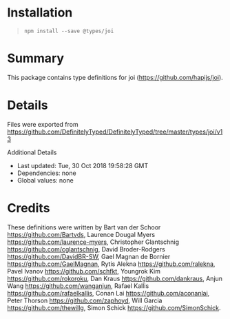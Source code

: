 # Installation
> `npm install --save @types/joi`

# Summary
This package contains type definitions for joi (https://github.com/hapijs/joi).

# Details
Files were exported from https://github.com/DefinitelyTyped/DefinitelyTyped/tree/master/types/joi/v13

Additional Details
 * Last updated: Tue, 30 Oct 2018 19:58:28 GMT
 * Dependencies: none
 * Global values: none

# Credits
These definitions were written by Bart van der Schoor <https://github.com/Bartvds>, Laurence Dougal Myers <https://github.com/laurence-myers>, Christopher Glantschnig <https://github.com/cglantschnig>, David Broder-Rodgers <https://github.com/DavidBR-SW>, Gael Magnan de Bornier <https://github.com/GaelMagnan>, Rytis Alekna <https://github.com/ralekna>, Pavel Ivanov <https://github.com/schfkt>, Youngrok Kim <https://github.com/rokoroku>, Dan Kraus <https://github.com/dankraus>, Anjun Wang <https://github.com/wanganjun>, Rafael Kallis <https://github.com/rafaelkallis>, Conan Lai <https://github.com/aconanlai>, Peter Thorson <https://github.com/zaphoyd>, Will Garcia <https://github.com/thewillg>, Simon Schick <https://github.com/SimonSchick>.
